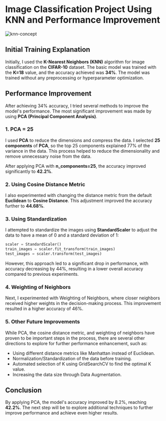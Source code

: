# Image Classification Project Using KNN and Performance Improvement
![knn-concept](https://github.com/user-attachments/assets/6a75e820-ebfd-4311-a41a-d39105c6eeed)

## Initial Training Explanation
Initially, I used the **K-Nearest Neighbors (KNN)** algorithm for image classification on the **CIFAR-10** dataset. The basic model was trained with the **K=18** value, and the accuracy achieved was **34%**. The model was trained without any preprocessing or hyperparameter optimization.

## Performance Improvement
After achieving 34% accuracy, I tried several methods to improve the model's performance. The most significant improvement was made by using **PCA (Principal Component Analysis)**.

### 1. **PCA = 25**
I used **PCA** to reduce the dimensions and compress the data. I selected **25 components** of **PCA**, so the top 25 components explained 77% of the variance in the data. This process helped to reduce the dimensionality and remove unnecessary noise from the data.

After applying PCA with **n_components=25**, the accuracy improved significantly to **42.2%**.

### 2. **Using Cosine Distance Metric**
I also experimented with changing the distance metric from the default **Euclidean** to **Cosine Distance**. This adjustment improved the accuracy further to **44.68%**.

### 3. **Using Standardization**
I attempted to standardize the images using **StandardScaler** to adjust the data to have a mean of 0 and a standard deviation of 1:
```python
scaler = StandardScaler()
train_images = scaler.fit_transform(train_images)
test_images = scaler.transform(test_images)
```
However, this approach led to a significant drop in performance, with accuracy decreasing by 44%, resulting in a lower overall accuracy compared to previous experiments.

### 4. Weighting of Neighbors
Next, I experimented with Weighting of Neighbors, where closer neighbors received higher weights in the decision-making process. This improvement resulted in a higher accuracy of 46%.

### 5. Other Future Improvements
While PCA, the cosine distance metric, and weighting of neighbors have proven to be important steps in the process, there are several other directions to explore for further performance enhancement, such as:

* Using different distance metrics like Manhattan instead of Euclidean.
* Normalization/Standardization of the data before training.
* Automated selection of K using GridSearchCV to find the optimal K value.
* Increasing the data size through Data Augmentation.

## Conclusion
By applying PCA, the model's accuracy improved by 8.2%, reaching **42.2%**. The next step will be to explore additional techniques to further improve performance and achieve even higher results.
